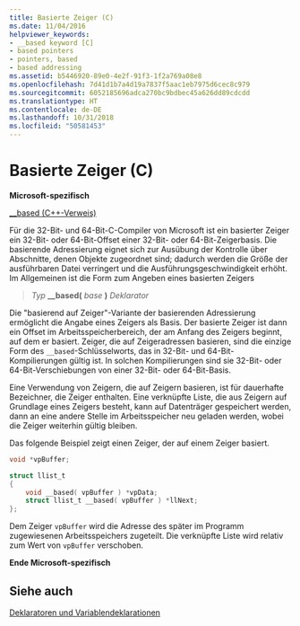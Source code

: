 ```yaml
---
title: Basierte Zeiger (C)
ms.date: 11/04/2016
helpviewer_keywords:
- __based keyword [C]
- based pointers
- pointers, based
- based addressing
ms.assetid: b5446920-89e0-4e2f-91f3-1f2a769a08e8
ms.openlocfilehash: 7d41d1b7a4d19a7837f5aac1eb7975d6cec8c979
ms.sourcegitcommit: 6052185696adca270bc9bdbec45a626dd89cdcdd
ms.translationtype: HT
ms.contentlocale: de-DE
ms.lasthandoff: 10/31/2018
ms.locfileid: "50581453"
---
```

# <a name="based-pointers-c"></a>Basierte Zeiger (C)

**Microsoft-spezifisch**

[__based (C++-Verweis)](../cpp/based-pointers-cpp.md)

Für die 32-Bit- und 64-Bit-C-Compiler von Microsoft ist ein basierter Zeiger ein 32-Bit- oder 64-Bit-Offset einer 32-Bit- oder 64-Bit-Zeigerbasis. Die basierende Adressierung eignet sich zur Ausübung der Kontrolle über Abschnitte, denen Objekte zugeordnet sind; dadurch werden die Größe der ausführbaren Datei verringert und die Ausführungsgeschwindigkeit erhöht. Im Allgemeinen ist die Form zum Angeben eines basierten Zeigers

> *Typ* **__based(** *base* **)** *Deklarator*

Die "basierend auf Zeiger"-Variante der basierenden Adressierung ermöglicht die Angabe eines Zeigers als Basis. Der basierte Zeiger ist dann ein Offset im Arbeitsspeicherbereich, der am Anfang des Zeigers beginnt, auf dem er basiert. Zeiger, die auf Zeigeradressen basieren, sind die einzige Form des `__based`-Schlüsselworts, das in 32-Bit- und 64-Bit-Kompilierungen gültig ist. In solchen Kompilierungen sind sie 32-Bit- oder 64-Bit-Verschiebungen von einer 32-Bit- oder 64-Bit-Basis.

Eine Verwendung von Zeigern, die auf Zeigern basieren, ist für dauerhafte Bezeichner, die Zeiger enthalten. Eine verknüpfte Liste, die aus Zeigern auf Grundlage eines Zeigers besteht, kann auf Datenträger gespeichert werden, dann an eine andere Stelle im Arbeitsspeicher neu geladen werden, wobei die Zeiger weiterhin gültig bleiben.

Das folgende Beispiel zeigt einen Zeiger, der auf einem Zeiger basiert.

```C
void *vpBuffer;

struct llist_t
{
    void __based( vpBuffer ) *vpData;
    struct llist_t __based( vpBuffer ) *llNext;
};
```

Dem Zeiger `vpBuffer` wird die Adresse des später im Programm zugewiesenen Arbeitsspeichers zugeteilt. Die verknüpfte Liste wird relativ zum Wert von `vpBuffer` verschoben.

**Ende Microsoft-spezifisch**

## <a name="see-also"></a>Siehe auch

[Deklaratoren und Variablendeklarationen](../c-language/declarators-and-variable-declarations.md)